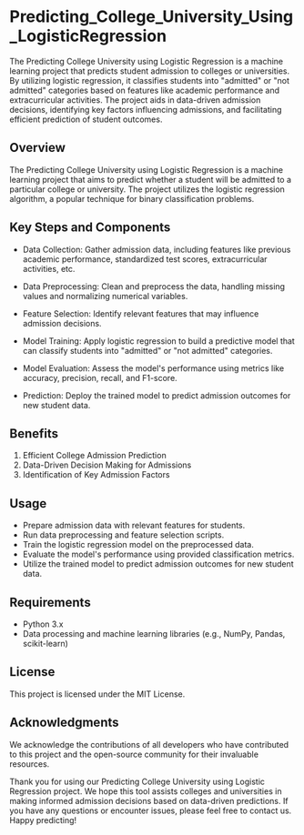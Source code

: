 # Predicting_College_University_Using_LogisticRegression
 The Predicting College University using Logistic Regression is a machine learning project that predicts student admission to colleges or universities. By utilizing logistic regression, it classifies students into "admitted" or "not admitted" categories based on features like academic performance and extracurricular activities. The project aids in data-driven admission decisions, identifying key factors influencing admissions, and facilitating efficient prediction of student outcomes.
## Overview
The Predicting College University using Logistic Regression is a machine learning project that aims to predict whether a student will be admitted to a particular college or university. The project utilizes the logistic regression algorithm, a popular technique for binary classification problems.

## Key Steps and Components
+ Data Collection: Gather admission data, including features like previous academic performance, standardized test scores, extracurricular activities, etc.

+ Data Preprocessing: Clean and preprocess the data, handling missing values and normalizing numerical variables.

+ Feature Selection: Identify relevant features that may influence admission decisions.

+ Model Training: Apply logistic regression to build a predictive model that can classify students into "admitted" or "not admitted" categories.

+ Model Evaluation: Assess the model's performance using metrics like accuracy, precision, recall, and F1-score.

+ Prediction: Deploy the trained model to predict admission outcomes for new student data.

## Benefits
1. Efficient College Admission Prediction
2. Data-Driven Decision Making for Admissions
3. Identification of Key Admission Factors

## Usage
+ Prepare admission data with relevant features for students.
+ Run data preprocessing and feature selection scripts.
+ Train the logistic regression model on the preprocessed data.
+ Evaluate the model's performance using provided classification metrics.
+ Utilize the trained model to predict admission outcomes for new student data.
  
## Requirements
+ Python 3.x
+ Data processing and machine learning libraries (e.g., NumPy, Pandas, scikit-learn)
## License
This project is licensed under the MIT License.

## Acknowledgments
We acknowledge the contributions of all developers who have contributed to this project and the open-source community for their invaluable resources.

Thank you for using our Predicting College University using Logistic Regression project. We hope this tool assists colleges and universities in making informed admission decisions based on data-driven predictions. If you have any questions or encounter issues, please feel free to contact us. Happy predicting!
